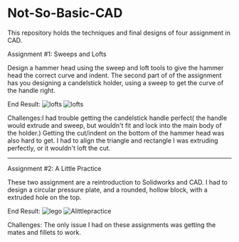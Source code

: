 # Not-So-Basic-CAD

This repository holds the techniques and final designs of four assignment in CAD.

Assignment #1: Sweeps and Lofts

Design a hammer head using the sweep and loft tools to give the hammer head the correct curve and indent. The second part of 
of the assignment has you designing a candelstick holder, using a sweep to get the curve of the handle right.

End Result: 
![lofts](media/lofts.PNG)
![lofts](media/lofts.PNG)

Challenges:I had trouble getting the candelstick handle perfect( the handle would extrude and sweep, but wouldn't fit and lock into the main body of the holder.) Getting the cut/indent on the bottom of the hammer head was also hard to get. I had to align the triangle and rectangle I was extruding perfectly, or it wouldn't loft the cut.

-------------------------------------------------------------------------------------------------------------------------------------------

Assignment #2: A Little Practice

These two assignment are a reintroduction to Solidworks and CAD. I had to design a circular pressure plate, and a rounded, hollow block, with a extruded hole on the top.

End Result: 
![lego](media/lego.PNG)
![Alittlepractice](media/ALittlePractice.PNG)

Challenges: The only issue I had on these assignments was getting the mates and fillets to work.
